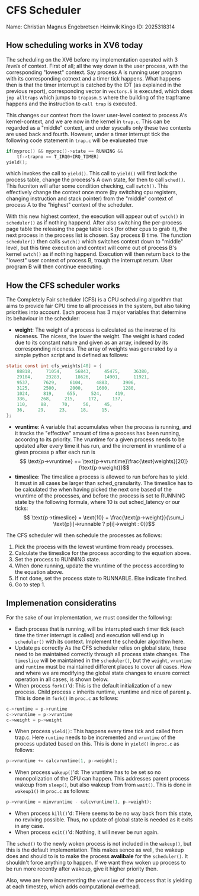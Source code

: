 # CFS Scheduler
Name: Christian Magnus Engebretsen Heimvik
Kingo ID: 2025318314

## How scheduling works in XV6 today
The scheduling on the XV6 before my implementation operated with 3 *levels* of context. First of all; all the way down is the user process, with the corresponding "lowest" context. Say process A is running user program with its corresponding cotnext and a timer tick happens. What happens then is that the timer interrupt is catched by the IDT (as explained in the previous report), corresponding vector in `vectors.S` is executed, which does `jmp alltraps` which jumps to `trapasm.S` where the building of the trapframe happens and the instruction to `call trap` is executed. 

This changes our context from the lower user-level context to process A's kernel-context, and we are now in the kernel in `trap.c`. This can be regarded as a "middle" context, and under syscalls only these two contexts are used back and fourth. However, under a timer interrupt tick the following code statement in `trap.c` will be evalueated true
```C
if(myproc() && myproc()->state == RUNNING &&
    tf->trapno == T_IRQ0+IRQ_TIMER)
yield();
```
which invokes the call to `yield()`. This call to `yield()` will first lock the process table, change the process's A own state, for then to call `sched()`. This fucniton will after some condition checking, call `swtch()`. This effectively change the context once more (by switching cpu registers, changing instruction and stack pointer) from the "middle" context of process A to the "highest" context of the scheduler.

With this new highest context, the execution will appear out of `swtch()` in `scheduler()` as if nothing happend. After also switching the per-process page table the releasing the page table lock (for other cpus to grab it), the next process in the process list is chosen. Say process B time. The function `scheduler()` then calls `swtch()` which switches context down to "middle" level, but this time execution and context will come out of process B's kernel `swtch()` as if nothing happend. Execution will then return back to the "lowest" user context of process B, trough the interrupt return. User program B will then continue executing.
## How the CFS scheduler works
The Completely Fair scheduler (CFS) is a CPU scheduling algorithm that aims to provide fair CPU time to all processes in the system, but also taking priorities into account. Each process has 3 major variables that determine its behaviour in the scheduler:
- **weight**: The weight of a process is calculated as the inverse of its niceness. The nicess, the lower the weight. The weight is hard coded due to its constant nature and given as an array, indexed by its corresponding niceness. The array of weights was generated by a simple python script and is defined as follows:
```C
static const int cfs_weights[40] = {
    88818,     71054,     56843,     45475,     36380,
    29104,     23283,     18626,     14901,     11921,
    9537,     7629,     6104,     4883,     3906,
    3125,     2500,     2000,     1600,     1280,
    1024,     819,     655,     524,     419,
    336,     268,     215,     172,     137,
    110,     88,     70,     56,     45,
    36,     29,     23,     18,     15,
};

```

- **vruntime**: A variable that accumulates when the process is running, and it tracks the "effective" amount of time a process has been running, accordng to its priority. The vruntime for a given process needs to be updated after every time it has run, and the increment in vruntime of a given process p after each run is
$$ \text{p->vruntime} += \text{p->vruntime}\frac{\text{weights}[20]}{\text{p->weight}}$$
- **timeslice**: The timeslice a process is allowed to run before has to yield. It must in all cases be larger than sched_granularity. The timeslice has to be calculated the when having picked the next one based of the vruntime of the processes, and before the process is set to RUNNING state by the following formula, where 10 is out sched_latency or our ticks:
$$ \text{p->timeslice} = \text{10} + \frac{\text{p->weight}}{\sum_i \text{p[i]->runnable ? p[i]->weight : 0}}$$

The CFS scheduler will then schedule the processes as follows:
1. Pick the process with the lowest vruntime from ready processes.
2. Calculate the timeslice for the process according to the equation above.
3. Set the process to RUNNING state.
4. When done running, update the vruntime of the process according to the equation above.
5. If not done, set the process state to RUNNABLE. Else indicate finsihed. 
6. Go to step 1.

## Implemenation consideratins
For the sake of our implementation, we must consider the following:
- Each process that is running, will be interrupted each timer tick (each time the timer interrupt is called) and execution will end up in `scheduler()` with its context. Implement the scheduler algorithm here.
- Update ps correctly
As the CFS scheduler relies on global state, these need to be maintained correctly through all process state changes. The `timeslice` will be maintained in the `scheduler()`, but the `weight`, `vruntime` and `runtime` must be maintained different places to cover all cases.  How and where we are modifying the global state changes to enusre correct operation in all cases, is shown below.
- When process `fork()`'d: This is the default initialization of a new process. Child process `c` inherits runtime, vruntime and nice of parent `p`. This is done in `fork()` in `proc.c` as follows:
```C
c->runtime = p->runtime
c->vruntime = p->vruntime
c->weight = p->weight
```
- When process `yield()`: This happens every time tick and called from trap.c. Here `runtime` needs to be incremented and `vruntime` of the process updated based on this. This is done in `yield()` in `proc.c` as follows:
```C
p->vruntime += calcvruntime(1, p->weight);
```
- When process `wakeup()`'d: The vruntime has to be set so no monopolization of the CPU can happen. This addresses parent process wakeup from `sleep()`, but also wakeup from from `wait()`. This is done in `wakeup1()` in `proc.c` as follows:
```C
p->vruntime = minvruntime - calcvruntime(1, p->weight);
```
- When process `kill()`'d: THere seems to be no way back from this state, no reviving possible. Thus, no update of global state is needed as it exits in any case.
- When process `exit()`'d: Nothing, it will never be run again.

The `sched()` to the newly woken process is not included in the `wakeup()`, but this is the default implementation. This makes sence as well, the wakeup does and should to is to make the process **avalibale** for the `scheduler()`. It shouldn't force anything to happen. If we want thew woken up process to be run more recently after wakeup, give it higher priority then. 

Also, wwe are here incrementing the `vruntime` of the process that is yielding at each timestep, which adds computational overhead.